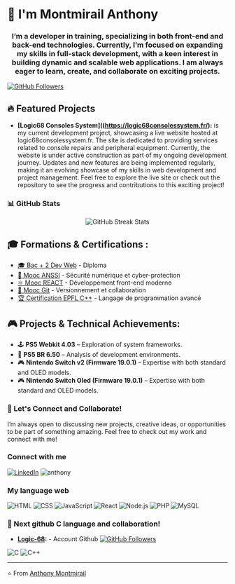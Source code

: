 # 👋 I'm Montmirail Anthony</h1>

<h3 align="center">I’m a developer in training, specializing in both front-end and back-end technologies. 
Currently, I’m focused on expanding my skills in full-stack development, 
with a keen interest in building dynamic and scalable web applications.
I am always eager to learn, create, and collaborate on exciting projects.</h3>

[![GitHub Followers](https://img.shields.io/github/followers/AnthonyM68?label=Follow&style=social)](https://github.com/AnthonyM68)

## 🔥 Featured Projects

- **[Logic68 Consoles System]((https://logic68consolessystem.fr/):**  is my current development project, showcasing a live website hosted at logic68consolessystem.fr. The site is dedicated to providing services related to console repairs and peripheral equipment.
Currently, the website is under active construction as part of my ongoing development journey. Updates and new features are being implemented regularly, making it an evolving showcase of my skills in web development and project management.
Feel free to explore the live site or check out the repository to see the progress and contributions to this exciting project!

### 📊 GitHub Stats
<p align="center">
  <img src="https://github-readme-streak-stats.herokuapp.com/?user=AnthonyM68&theme=radical" alt="GitHub Streak Stats" />
</p>

## 🎓 Formations & Certifications :

- [🎓 Bac + 2 Dev Web](https://github.com/AnthonyM68/AnthonyM68/blob/main/titre/bac_II_Dev_Web_and_Web_%20Mobile.jpg) - Diploma
- [📘 Mooc ANSSI](https://github.com/AnthonyM68/AnthonyM68/blob/main/mooc/anssi.pdf) - Sécurité numérique et cyber-protection
- [⚛️ Mooc REACT](https://github.com/AnthonyM68/AnthonyM68/blob/main/mooc/certificat_react.pdf) - Développement front-end moderne
- [🌱 Mooc Git](https://github.com/AnthonyM68/AnthonyM68/blob/main/mooc/certificat_git.pdf) - Versionnement et collaboration
- [🏆 Certification EPFL C++](https://github.com/AnthonyM68/AnthonyM68/blob/main/mooc/epfl.pdf) - Langage de programmation avancé

## 🎮 Projects & Technical Achievements:

- 🕹️ **PS5 Webkit 4.03** – Exploration of system frameworks.
- 💾 **PS5 BR 6.50** – Analysis of development environments.
- 🎮 **Nintendo Switch v2 (Firmware 19.0.1)** – Expertise with both standard and OLED models.
- 🎮 **Nintendo Switch Oled (Firmware 19.0.1)** – Expertise with both standard and OLED models.

### 🚀 Let's Connect and Collaborate!

I’m always open to discussing new projects, creative ideas, or opportunities to be part of something amazing.
Feel free to check out my work and connect with me!

### Connect with me 
[![LinkedIn](https://img.shields.io/badge/LinkedIn-Connect-blue)](https://www.linkedin.com/in/anthony-montmirail/)
<img src="https://komarev.com/ghpvc/?username=anthony&label=Profile%20views&color=0e75b6&style=flat" alt="anthony" />

### My language web
![HTML](https://img.shields.io/badge/HTML-%20%20%20%20%20%20%20%20%20%20%20%20%20%20%20%20%20%20%20%20%20%20%20%20%20%20%20%20%20%20%20%20%20%20%20%20%20%20-E34F26)
![CSS](https://img.shields.io/badge/CSS-%20%20%20%20%20%20%20%20%20%20%20%20%20%20%20%20%20%20%20%20%20%20%20%20%20%20%20%20%20%20%20%20%20%20%20%20%20%20-1572B6)
![JavaScript](https://img.shields.io/badge/JavaScript-%20%20%20%20%20%20%20%20%20%20%20%20%20%20%20%20%20%20%20%20%20%20%20%20%20%20%20%20%20%20%20%20%20%20%20-FFFF00)
![React](https://img.shields.io/badge/React-%20%20%20%20%20%20%20%20%20%20%20%20%20%20%20%20%20%20%20%20%20%20%20%20%20%20%20%20%20%20%20%20%20%20%20%20%20%20-61DAFB)
![Node.js](https://img.shields.io/badge/Node.js-%20%20%20%20%20%20%20%20%20%20%20%20%20%20%20%20%20%20%20%20%20%20%20%20%20%20%20%20%20%20%20%20%20%20%20%20%20%20-339933)
![PHP](https://img.shields.io/badge/PHP-%20%20%20%20%20%20%20%20%20%20%20%20%20%20%20%20%20%20%20%20%20%20%20%20%20%20%20%20%20%20%20%20%20%20%20%20%20%20-787CB5)
![MySQL](https://img.shields.io/badge/MySQL-%20%20%20%20%20%20%20%20%20%20%20%20%20%20%20%20%20%20%20%20%20%20%20%20%20%20%20%20%20%20%20%20%20%20%20%20%20%20-4479A1)

### 🚀 Next github C language and collaboration!
- **[Logic-68](https://github.com/logic-68):**  - Account Github
[![GitHub Followers](https://img.shields.io/github/followers/logic-68?label=Follow&style=social)](https://github.com/logic-68)

![C](https://img.shields.io/badge/C-%20%20%20%20%20%20%20%20%20%20%20%20%20%20%20%20%20%20%20%20%20%20%20%20%20%20%20%20%20%20%20%20%20%20%20%20%20%20-00599C)
![C++](https://img.shields.io/badge/C%2B%2B-%20%20%20%20%20%20%20%20%20%20%20%20%20%20%20%20%20%20%20%20%20%20%20%20%20%20%20%20%20%20%20%20%20%20%20%20%20%20%20-00599C)

---

⭐️ From [Anthony Montmirail](https://github.com/AnthonyM68)
